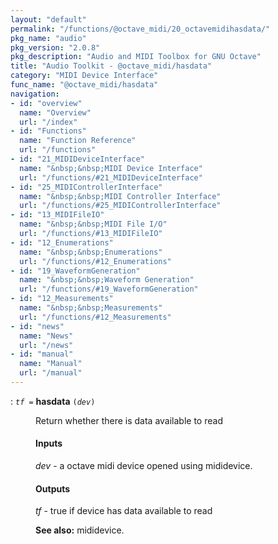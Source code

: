 ```yaml
---
layout: "default"
permalink: "/functions/@octave_midi/20_octavemidihasdata/"
pkg_name: "audio"
pkg_version: "2.0.8"
pkg_description: "Audio and MIDI Toolbox for GNU Octave"
title: "Audio Toolkit - @octave_midi/hasdata"
category: "MIDI Device Interface"
func_name: "@octave_midi/hasdata"
navigation:
- id: "overview"
  name: "Overview"
  url: "/index"
- id: "Functions"
  name: "Function Reference"
  url: "/functions"
- id: "21_MIDIDeviceInterface"
  name: "&nbsp;&nbsp;MIDI Device Interface"
  url: "/functions/#21_MIDIDeviceInterface"
- id: "25_MIDIControllerInterface"
  name: "&nbsp;&nbsp;MIDI Controller Interface"
  url: "/functions/#25_MIDIControllerInterface"
- id: "13_MIDIFileIO"
  name: "&nbsp;&nbsp;MIDI File I/O"
  url: "/functions/#13_MIDIFileIO"
- id: "12_Enumerations"
  name: "&nbsp;&nbsp;Enumerations"
  url: "/functions/#12_Enumerations"
- id: "19_WaveformGeneration"
  name: "&nbsp;&nbsp;Waveform Generation"
  url: "/functions/#19_WaveformGeneration"
- id: "12_Measurements"
  name: "&nbsp;&nbsp;Measurements"
  url: "/functions/#12_Measurements"
- id: "news"
  name: "News"
  url: "/news"
- id: "manual"
  name: "Manual"
  url: "/manual"
---
```

<dl class="first-deftypefn">
<dt class="deftypefn" id="index-hasdata"><span class="category-def">: </span><span><code class="def-type"><var class="var">tf</var> =</code> <strong class="def-name">hasdata</strong> <code class="def-code-arguments">(<var class="var">dev</var>)</code><a class="copiable-link" href='#index-hasdata'></a></span></dt>
<dd><p>Return whether there is data available to read
</p>
<h4 class="subsubheading" id="Inputs">Inputs</h4>
<p><var class="var">dev</var> - a octave midi device opened using mididevice.<br>
</p>
<h4 class="subsubheading" id="Outputs">Outputs</h4>
<p><var class="var">tf</var> - true if device has data available to read<br>
</p>

<p><strong class="strong">See also:</strong> mididevice.
 </p></dd></dl>